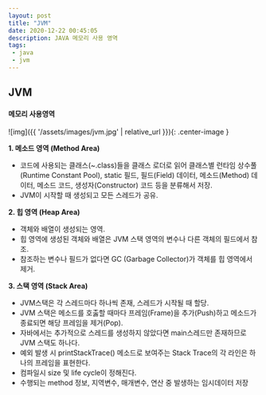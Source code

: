 ```yaml
---
layout: post
title: "JVM"
date: 2020-12-22 00:45:05
description: JAVA 메모리 사용 영역
tags: 
 - java
 - jvm
---
```


## JVM 

#### 메모리 사용영역

![img]({{ '/assets/images/jvm.jpg' | relative_url }}){: .center-image }

**1. 메소드 영역 (Method Area)**   
* 코드에 사용되는 클래스(~.class)들을 클래스 로더로 읽어 클래스별 런타임 상수풀(Runtime Constant Pool),
static 필드, 필드(Field) 데이터, 메소드(Method) 데이터, 메소드 코드, 생성자(Constructor) 코드 등을 분류해서 저장.
* JVM이 시작할 때 생성되고 모든 스레드가 공유.

**2. 힙 영역 (Heap Area)**   
* 객체와 배열이 생성되는 영역. 
* 힙 영역에 생성된 객체와 배열은 JVM 스택 영역의 변수나 다른 객체의 필드에서 참조.
* 참조하는 변수나 필드가 없다면 GC (Garbage Collector)가 객체를 힙 영역에서 제거.

**3. 스택 영역 (Stack Area)**   
* JVM스택은 각 스레드마다 하나씩 존재, 스레드가 시작될 때 할당.
* JVM 스택은 메소드를 호춣할 때마다 프레임(Frame)을 추가(Push)하고 메소드가 종료되면 해당 프레임을 제거(Pop).
* 자바에서는 추가적으로 스레드를 생성하지 않았다면 main스레드만 존재하므로 JVM 스택도 하나다.
* 예외 발생 시 printStackTrace() 메소드로 보여주는 Stack Trace의 각 라인은 하나의 프레임을 표현한다.
* 컴파일시 size 및 life cycle이 정해진다.
* 수행되는 method 정보, 지역변수, 매개변수, 연산 중 발생하는 임시데이터 저장